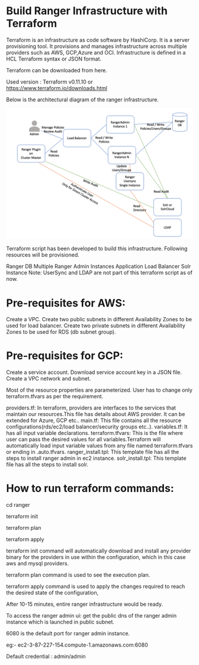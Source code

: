 Build Ranger Infrastructure with Terraform
==========================================

Terraform is an infrastructure as code software by HashiCorp. It is a server provisioning tool. It provisions and manages infrastructure across multiple providers such as AWS, GCP,Azure and OCI. Infrastructure is defined in a HCL Terraform syntax or JSON format.

Terraform can be downloaded from here.

Used version : Terraform v0.11.10 or  https://www.terraform.io/downloads.html

Below is the architectural diagram of the ranger infrastructure.


![ranger_architecture](images/ranger_architecture.png)


Terraform script has been developed to build this infrastructure. Following resources will be provisioned.

Ranger DB
Multiple Ranger Admin Instances
Application Load Balancer
Solr Instance
Note: UserSync and LDAP are not part of this terraform script as of now.



# Pre-requisites for AWS: #
Create a VPC.
Create two public subnets in different Availability Zones to be used for load balancer.
Create two private subnets in different Availability Zones to be used for RDS (db subnet group).

# Pre-requisites for GCP: #
Create a service account.
Download service account key in a JSON file.
Create a VPC network and subnet.    


Most of the resource properties are parameterized. User has to change only terraform.tfvars as per the requirement.

providers.tf: In terraform, providers are interfaces to the services that maintain our resources.This file has details about AWS provider. It can be extended for Azure, GCP etc..
main.tf: This file contains all the resource configurations(rds/ec2/load balancer/security groups etc..).
variables.tf: It has all input variable declarations.
terraform.tfvars: This is the file where user can pass the desired values for all variables.Terraform will automatically load input variable values from any file named terraform.tfvars or ending in .auto.tfvars.
ranger_install.tpl: This template file has all the steps to install ranger admin in ec2 instance.
solr_install.tpl: This template file has all the steps to install solr.

# How to run terraform commands: 
cd ranger

terraform init

terraform plan

terraform apply



terraform init command will automatically download and install any provider binary for the providers in use within the configuration, which in this case aws and mysql providers.

terraform plan command is used to see the execution plan.

terraform apply command is used to apply the changes required to reach the desired state of the configuration, 



After 10-15 minutes,  entire ranger infrastructure would be ready.

To access the ranger admin ui: get the public dns of the ranger admin instance which is launched in public subnet.

6080 is the default port for ranger admin instance.

eg:- ec2-3-87-227-154.compute-1.amazonaws.com:6080

Default credential : admin/admin

